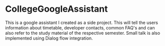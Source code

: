 # CollegeGoogleAssistant
This is a google assistant I created as a side project. This will tell the users information about timetable, developer contacts, common FAQ's and can also refer to the study material of the respective semester. Small talk is also implemented using Dialog flow integration.
